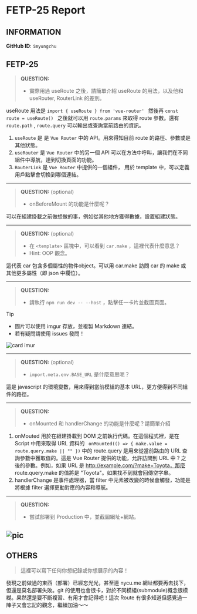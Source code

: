 # FETP-25 Report

## INFORMATION
**GitHub ID**: `imyungchu`

## FETP-25

> **QUESTION:** 
> - 實際用過 useRoute 之後，請簡單介紹 useRoute 的用法，以及他和 useRouter, RouterLink 的差別。

useRoute 用法是 `import { useRoute } from 'vue-router' ` 然後再 `const route = useRoute() ` 之後就可以用 `route.params` 來取得 route 參數。還有 `route.path` , `route.query` 可以輸出或查詢當前路由的資訊。
1. `useRoute` 是 是 `Vue Router` 中的 API。用來得知目前 route 的路徑、參數或是其他狀態。
2. `useRouter` 是 `Vue Router` 中的另一個 API 可以在方法中呼叫，讓我們在不同組件中導航，達到切換頁面的功能。
3. `RouterLink` 是 `Vue Router` 中提供的一個組件， 用於 template 中，可以定義用戶點擊會切換到哪個連結。

---

> **QUESTION:** (optional) 
> - onBeforeMount 的功能是什麼呢？

可以在組建掛載之前做想做的事，例如從其他地方獲得數據，設置組建狀態。

---

> **QUESTION:** (optional) 
> - 在 `<template>` 區塊中，可以看到 `car.make` ，這裡代表什麼意思？ 
> - Hint: OOP 觀念。

這代表 car 包含多個屬性的物件object。可以用 car.make 訪問 car 的 make 或其他更多屬性（即 json 中欄位）。

---

> **QUESTION:**
> - 請執行 `npm run dev -- --host` ，點擊任一卡片並截圖頁面。

> [!TIP]
> - 圖片可以使用 imgur 存放，並複製 Markdown 連結。
> - 若有疑問請使用 issues 發問！

![card imur](https://imgur.com/a/a0tZrre)

---

> **QUESTION:** (optional)
> - `import.meta.env.BASE_URL`  是什麼意思呢？

這是 javascript 的環境變數，用來得到當前模組的基本 URL，更方便得到不同組件的路徑。

---

> **QUESTION:**
> - onMounted 和 handlerChange 的功能是什麼呢？請簡單介紹

1. onMouted 用於在組建掛載到 DOM 之前執行代碼。在這個程式裡，是在 Script 中用來取得 URL 資料的 ` onMounted(() => { make.value = route.query.make || "" })` 中的
route.query 是用來從當前路由的 URL 查詢參數中獲取值的。這是 Vue Router 提供的功能，允許訪問到 URL 中 ? 之後的參數。例如，如果 URL 是 http://example.com/?make=Toyota，那麼 route.query.make 的值將是 "Toyota"。如果找不到就會回傳空字串。
2. handlerChange 是事件處理器，當 filter 中元素被改變的時候會觸發，功能是將根據 filter 選擇更動對應的內容和導航。

---

> **QUESTION:**
> - 嘗試部署到 Production 中，並截圖網址+網站。

![pic](https://imgur.com/a/jJk8GJa)
---

## OTHERS

> 這裡可以寫下任何你想紀錄或你想展示的內容！

發現之前做過的東西（部署）已經忘光光，甚至連 nycu.me 網址都要再去找下，但還是莫名部署失敗。git 的使用也會很卡，對於不同模組(submodule)概念很模糊。果然還是要不斷複習、有用才會記得吧！這次 Route 有很多知道但感覺過一陣子又會忘記的觀念，繼續加油～～